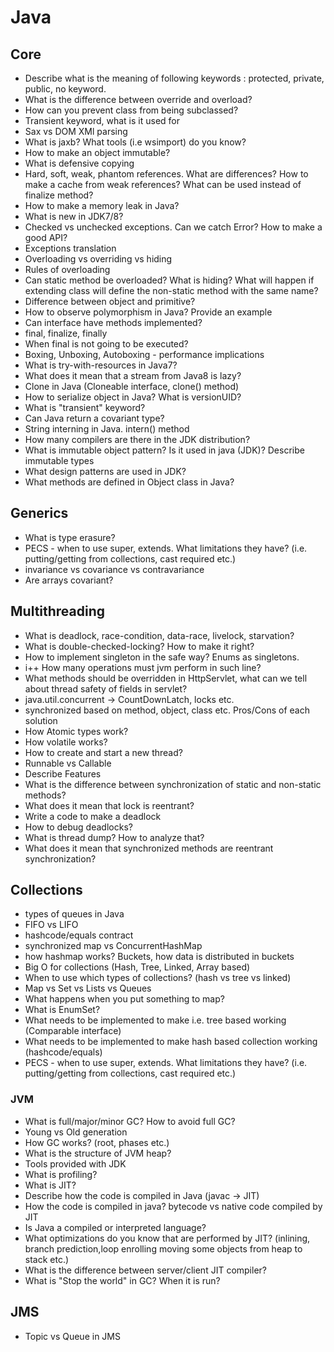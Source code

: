 # Java

## Core
- Describe what is the meaning of following keywords : protected,  private, public, no keyword.
- What is the difference between override and overload?
- How can you prevent class from being subclassed?
- Transient keyword, what is it used for
- Sax vs DOM XMl parsing
- What is jaxb? What tools (i.e wsimport) do you know?
- How to make an object immutable?
- What is defensive copying
- Hard, soft, weak, phantom references. What are differences? How to make a cache from weak references? What can be used instead of finalize method?
- How to make a memory leak in Java?
- What is new in JDK7/8?
- Checked vs unchecked exceptions. Can we catch Error? How to make a good API?
- Exceptions translation
- Overloading vs overriding vs hiding
- Rules of overloading
- Can static method be overloaded? What is hiding? What will happen if extending class will define the non-static method with the same name?
- Difference between object and primitive?
- How to observe polymorphism in Java? Provide an example
- Can interface have methods implemented?
- final, finalize, finally
- When final is not going to be executed?
- Boxing, Unboxing, Autoboxing - performance implications
- What is try-with-resources in Java7?
- What does it mean that a stream from Java8 is lazy?
- Clone in Java (Cloneable interface, clone() method)
- How to serialize object in Java? What is versionUID?
- What is "transient" keyword?
- Can Java return a covariant type?
- String interning in Java. intern() method
- How many compilers are there in the JDK distribution?
- What is immutable object pattern? Is it used in java (JDK)? Describe immutable types
- What design patterns are used in JDK?
- What methods are defined in Object class in Java? 

## Generics
- What is type erasure?
- PECS - when to use super, extends. What limitations they have? (i.e. putting/getting from collections, cast required etc.)
- invariance vs covariance vs contravariance
- Are arrays covariant?

## Multithreading
- What is deadlock, race-condition, data-race, livelock, starvation?
- What is double-checked-locking? How to make it right?
- How to implement singleton in the safe way? Enums as singletons.
- i++ How many operations must jvm perform in such line?
- What methods should be overridden in HttpServlet, what can we tell about thread safety of fields in servlet?
- java.util.concurrent -> CountDownLatch, locks etc.
- synchronized based on method, object, class etc. Pros/Cons of each solution
- How Atomic types work?
- How volatile works?
- How to create and start a new thread? 
- Runnable vs Callable
- Describe Features
- What is the difference between synchronization of static and non-static methods?
- What does it mean that lock is reentrant?
- Write a code to make a deadlock
- How to debug deadlocks?
- What is thread dump? How to analyze that?
- What does it mean that synchronized methods are reentrant synchronization? 

## Collections
- types of queues in Java
- FIFO vs LIFO
- hashcode/equals contract
- synchronized map vs ConcurrentHashMap
- how hashmap works? Buckets, how data is distributed in buckets
- Big O for collections (Hash, Tree, Linked, Array based)
- When to use which types of collections? (hash vs tree vs linked)
- Map vs Set vs Lists vs Queues
- What happens when you put something to map?
- What is EnumSet?
- What needs to be implemented to make i.e. tree based working (Comparable interface)
- What needs to be implemented to make hash based collection working (hashcode/equals)
- PECS - when to use super, extends. What limitations they have? (i.e. putting/getting from collections, cast required etc.)

### JVM
- What is full/major/minor GC? How to avoid full GC?
- Young vs Old generation
- How GC works? (root, phases etc.)
- What is the structure of JVM heap?
- Tools provided with JDK
- What is profiling?
- What is JIT?
- Describe how the code is compiled in Java (javac -> JIT)
- How the code is compiled in java? bytecode vs native code compiled by JIT
- Is Java a compiled or interpreted language?
- What optimizations do you know that are performed by JIT? (inlining, branch prediction,loop enrolling moving some objects from heap to stack etc.)
- What is the difference between server/client JIT compiler?
- What is "Stop the world" in GC? When it is run?

## JMS
- Topic vs Queue in JMS
